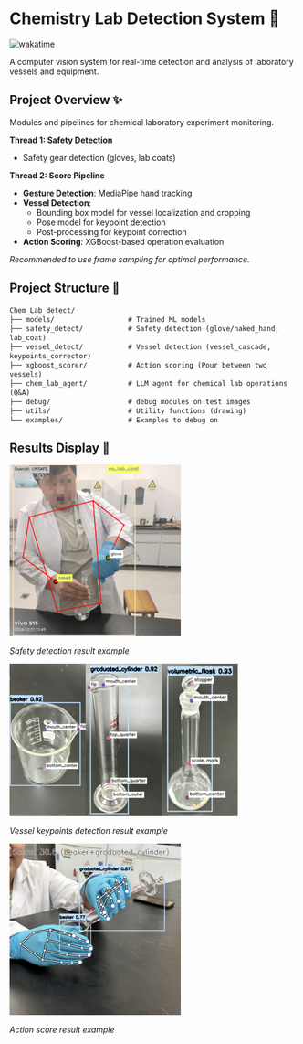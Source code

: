 # Chemistry Lab Detection System 🔬

[![wakatime](https://wakatime.com/badge/user/9af6799e-0454-4009-b789-fb07d1e221c3/project/b2a58f2a-facb-4d07-b388-e3dd5966933d.svg)](https://wakatime.com/badge/user/9af6799e-0454-4009-b789-fb07d1e221c3/project/b2a58f2a-facb-4d07-b388-e3dd5966933d)

A computer vision system for real-time detection and analysis of laboratory vessels and equipment.

## Project Overview ✨

Modules and pipelines for chemical laboratory experiment monitoring.

**Thread 1: Safety Detection**
- Safety gear detection (gloves, lab coats)

**Thread 2: Score Pipeline**
- **Gesture Detection**: MediaPipe hand tracking
- **Vessel Detection**: 
  - Bounding box model for vessel localization and cropping
  - Pose model for keypoint detection
  - Post-processing for keypoint correction
- **Action Scoring**: XGBoost-based operation evaluation

*Recommended to use frame sampling for optimal performance.*

## Project Structure 📁

```
Chem_Lab_detect/
├── models/                  # Trained ML models
├── safety_detect/           # Safety detection (glove/naked_hand, lab_coat)
├── vessel_detect/           # Vessel detection (vessel_cascade, keypoints_corrector)
├── xgboost_scorer/          # Action scoring (Pour between two vessels)
├── chem_lab_agent/          # LLM agent for chemical lab operations (Q&A)
├── debug/                   # debug modules on test images
├── utils/                   # Utility functions (drawing)
└── examples/                # Examples to debug on
```

## Results Display 🎉

<img src="examples/results/safety_test.png" alt="Safety detection result" width="300" />
<p><em>Safety detection result example</em></p>

<img src="examples/results/vessel_test.png" alt="Vessel keypoints detection result" width="400" />
<p><em>Vessel keypoints detection result example</em></p>

<img src="examples/results/scorer_test.png" alt="Action score result" width="300" />
<p><em>Action score result example</em></p>